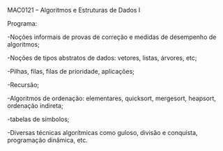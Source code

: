 MAC0121 – Algoritmos e Estruturas de Dados I

Programa:

-Noções informais de provas de correção e medidas de
desempenho de algoritmos;

-Noções de tipos abstratos de dados: vetores, listas,
árvores, etc;

-Pilhas, filas, filas de prioridade, aplicações;

-Recursão;

-Algoritmos de ordenação: elementares, quicksort,
mergesort, heapsort, ordenação indireta;

-tabelas de símbolos;

-Diversas técnicas algorítmicas como guloso, divisão e
conquista, programação dinâmica, etc.
